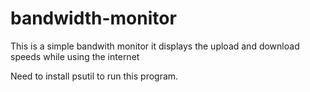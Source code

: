 # bandwidth-monitor
This is a simple bandwith monitor it displays the upload and download speeds while using the internet 

Need to install psutil to run this program.

